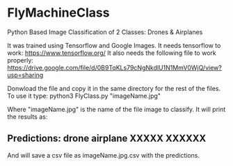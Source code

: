 # FlyMachineClass
Python Based Image Classification of 2 Classes: Drones &amp; Airplanes

It was trained using Tensorflow and Google Images.
It needs tensorflow to work: https://www.tensorflow.org/
It also needs the following file to work properly:
https://drive.google.com/file/d/0B9TqKLs79cNgNkdlU1N1MmV0WjQ/view?usp=sharing

Donwload the file and copy it in the same directory for the rest of the files.
To use it type:
python3 FlyClass.py "imageName.jpg"

Where "imageName.jpg" is the name of the file image to classify.
It will print the results as:

Predictions:
drone   airplane
XXXXX       XXXXXX
----------------------
And will save a csv file as imageName.jpg.csv with the predictions.
